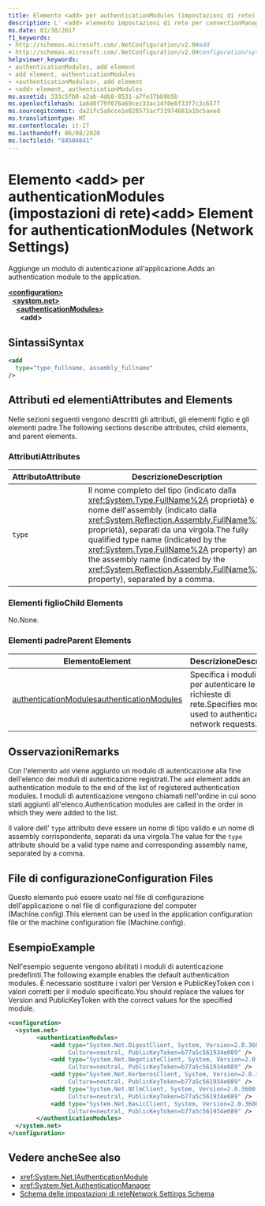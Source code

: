 ```yaml
---
title: Elemento <add> per authenticationModules (impostazioni di rete)
description: L' <add> elemento impostazioni di rete per connectionManagement aggiunge un indirizzo IP o un nome DNS all'elenco di gestione connessione nella .NET Framework.
ms.date: 03/30/2017
f1_keywords:
- http://schemas.microsoft.com/.NetConfiguration/v2.0#add
- http://schemas.microsoft.com/.NetConfiguration/v2.0#configuration/system.net/authenticationModules/add
helpviewer_keywords:
- authenticationModules, add element
- add element, authenticationModules
- <authenticationModules>, add element
- <add> element, authenticationModules
ms.assetid: 333c5fb0-a2ab-4db8-8531-a7fe37bb9b5b
ms.openlocfilehash: 1a6d0f79f076a69cec33ac14f0e0f33f7c3c6577
ms.sourcegitcommit: da21fc5a8cce1e028575acf31974681a1bc5aeed
ms.translationtype: MT
ms.contentlocale: it-IT
ms.lasthandoff: 06/08/2020
ms.locfileid: "84504641"
---
```

# <a name="add-element-for-authenticationmodules-network-settings"></a><span data-ttu-id="d8797-103">Elemento \<add> per authenticationModules (impostazioni di rete)</span><span class="sxs-lookup"><span data-stu-id="d8797-103">\<add> Element for authenticationModules (Network Settings)</span></span>
<span data-ttu-id="d8797-104">Aggiunge un modulo di autenticazione all'applicazione.</span><span class="sxs-lookup"><span data-stu-id="d8797-104">Adds an authentication module to the application.</span></span>  

[**\<configuration>**](../configuration-element.md)\
&nbsp;&nbsp;[**\<system.net>**](system-net-element-network-settings.md)\
&nbsp;&nbsp;&nbsp;&nbsp;[**\<authenticationModules>**](authenticationmodules-element-network-settings.md)\
&nbsp;&nbsp;&nbsp;&nbsp;&nbsp;&nbsp;**\<add>**

## <a name="syntax"></a><span data-ttu-id="d8797-105">Sintassi</span><span class="sxs-lookup"><span data-stu-id="d8797-105">Syntax</span></span>  
  
```xml  
<add
  type="type_fullname, assembly_fullname"
/>  
```  
  
## <a name="attributes-and-elements"></a><span data-ttu-id="d8797-106">Attributi ed elementi</span><span class="sxs-lookup"><span data-stu-id="d8797-106">Attributes and Elements</span></span>  
 <span data-ttu-id="d8797-107">Nelle sezioni seguenti vengono descritti gli attributi, gli elementi figlio e gli elementi padre.</span><span class="sxs-lookup"><span data-stu-id="d8797-107">The following sections describe attributes, child elements, and parent elements.</span></span>  
  
### <a name="attributes"></a><span data-ttu-id="d8797-108">Attributi</span><span class="sxs-lookup"><span data-stu-id="d8797-108">Attributes</span></span>  
  
|<span data-ttu-id="d8797-109">**Attributo**</span><span class="sxs-lookup"><span data-stu-id="d8797-109">**Attribute**</span></span>|<span data-ttu-id="d8797-110">**Descrizione**</span><span class="sxs-lookup"><span data-stu-id="d8797-110">**Description**</span></span>|  
|-------------------|---------------------|  
|`type`|<span data-ttu-id="d8797-111">Il nome completo del tipo (indicato dalla <xref:System.Type.FullName%2A> proprietà) e il nome dell'assembly (indicato dalla <xref:System.Reflection.Assembly.FullName%2A> proprietà), separati da una virgola.</span><span class="sxs-lookup"><span data-stu-id="d8797-111">The fully qualified type name (indicated by the <xref:System.Type.FullName%2A> property) and the assembly name (indicated by the <xref:System.Reflection.Assembly.FullName%2A> property), separated by a comma.</span></span>|  
  
### <a name="child-elements"></a><span data-ttu-id="d8797-112">Elementi figlio</span><span class="sxs-lookup"><span data-stu-id="d8797-112">Child Elements</span></span>  
 <span data-ttu-id="d8797-113">No.</span><span class="sxs-lookup"><span data-stu-id="d8797-113">None.</span></span>  
  
### <a name="parent-elements"></a><span data-ttu-id="d8797-114">Elementi padre</span><span class="sxs-lookup"><span data-stu-id="d8797-114">Parent Elements</span></span>  
  
|<span data-ttu-id="d8797-115">**Elemento**</span><span class="sxs-lookup"><span data-stu-id="d8797-115">**Element**</span></span>|<span data-ttu-id="d8797-116">**Descrizione**</span><span class="sxs-lookup"><span data-stu-id="d8797-116">**Description**</span></span>|  
|-----------------|---------------------|  
|[<span data-ttu-id="d8797-117">authenticationModules</span><span class="sxs-lookup"><span data-stu-id="d8797-117">authenticationModules</span></span>](authenticationmodules-element-network-settings.md)|<span data-ttu-id="d8797-118">Specifica i moduli usati per autenticare le richieste di rete.</span><span class="sxs-lookup"><span data-stu-id="d8797-118">Specifies modules used to authenticate network requests.</span></span>|  
  
## <a name="remarks"></a><span data-ttu-id="d8797-119">Osservazioni</span><span class="sxs-lookup"><span data-stu-id="d8797-119">Remarks</span></span>  
 <span data-ttu-id="d8797-120">Con l'elemento `add` viene aggiunto un modulo di autenticazione alla fine dell'elenco dei moduli di autenticazione registrati.</span><span class="sxs-lookup"><span data-stu-id="d8797-120">The `add` element adds an authentication module to the end of the list of registered authentication modules.</span></span> <span data-ttu-id="d8797-121">I moduli di autenticazione vengono chiamati nell'ordine in cui sono stati aggiunti all'elenco.</span><span class="sxs-lookup"><span data-stu-id="d8797-121">Authentication modules are called in the order in which they were added to the list.</span></span>  
  
 <span data-ttu-id="d8797-122">Il valore dell' `type` attributo deve essere un nome di tipo valido e un nome di assembly corrispondente, separati da una virgola.</span><span class="sxs-lookup"><span data-stu-id="d8797-122">The value for the `type` attribute should be a valid type name and corresponding assembly name, separated by a comma.</span></span>  
  
## <a name="configuration-files"></a><span data-ttu-id="d8797-123">File di configurazione</span><span class="sxs-lookup"><span data-stu-id="d8797-123">Configuration Files</span></span>  
 <span data-ttu-id="d8797-124">Questo elemento può essere usato nel file di configurazione dell'applicazione o nel file di configurazione del computer (Machine.config).</span><span class="sxs-lookup"><span data-stu-id="d8797-124">This element can be used in the application configuration file or the machine configuration file (Machine.config).</span></span>  
  
## <a name="example"></a><span data-ttu-id="d8797-125">Esempio</span><span class="sxs-lookup"><span data-stu-id="d8797-125">Example</span></span>  
 <span data-ttu-id="d8797-126">Nell'esempio seguente vengono abilitati i moduli di autenticazione predefiniti.</span><span class="sxs-lookup"><span data-stu-id="d8797-126">The following example enables the default authentication modules.</span></span> <span data-ttu-id="d8797-127">È necessario sostituire i valori per Version e PublicKeyToken con i valori corretti per il modulo specificato.</span><span class="sxs-lookup"><span data-stu-id="d8797-127">You should replace the values for Version and PublicKeyToken with the correct values for the specified module.</span></span>  
  
```xml  
<configuration>  
  <system.net>  
        <authenticationModules>  
            <add type="System.Net.DigestClient, System, Version=2.0.3600.0,  
                 Culture=neutral, PublicKeyToken=b77a5c561934e089" />  
            <add type="System.Net.NegotiateClient, System, Version=2.0.3600.0,  
                 Culture=neutral, PublicKeyToken=b77a5c561934e089" />  
            <add type="System.Net.KerberosClient, System, Version=2.0.3600.0,  
                 Culture=neutral, PublicKeyToken=b77a5c561934e089" />  
            <add type="System.Net.NtlmClient, System, Version=2.0.3600.0,  
                 Culture=neutral, PublicKeyToken=b77a5c561934e089" />  
            <add type="System.Net.BasicClient, System, Version=2.0.3600.0,  
                 Culture=neutral, PublicKeyToken=b77a5c561934e089" />  
        </authenticationModules>  
  </system.net>  
</configuration>  
```  
  
## <a name="see-also"></a><span data-ttu-id="d8797-128">Vedere anche</span><span class="sxs-lookup"><span data-stu-id="d8797-128">See also</span></span>

- <xref:System.Net.IAuthenticationModule>
- <xref:System.Net.AuthenticationManager>
- [<span data-ttu-id="d8797-129">Schema delle impostazioni di rete</span><span class="sxs-lookup"><span data-stu-id="d8797-129">Network Settings Schema</span></span>](index.md)
